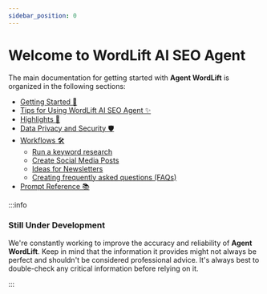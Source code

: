 ```yaml
---
sidebar_position: 0
---
```


Welcome to WordLift AI SEO Agent
====================================

The main documentation for getting started with **Agent WordLift** is organized in the following sections:

* [Getting Started 🚀](getting-started.md)
* [Tips for Using WordLift AI SEO Agent ✨](tips.md)
* [Highlights 💫](highlights.md)
* [Data Privacy and Security 🛡️](data-privacy-and-security.md)
* [Workflows 🛠️](workflows.md)
  * [Run a keyword research](./workflows/keyword-discovery.md)
  * [Create Social Media Posts](./workflows/create-social-media-posts.md)
  * [Ideas for Newsletters](./workflows/ideas-for-newsletters.md)
  * [Creating frequently asked questions (FAQs)](./workflows/faq.md)
* [Prompt Reference 📚](prompt-reference.md)

:::info

### Still Under Development

We're constantly working to improve the accuracy and reliability of **Agent WordLift**.  Keep in mind that the information it provides might not always be perfect and shouldn't be considered professional advice.  It's always best to double-check any critical information before relying on it.

:::
